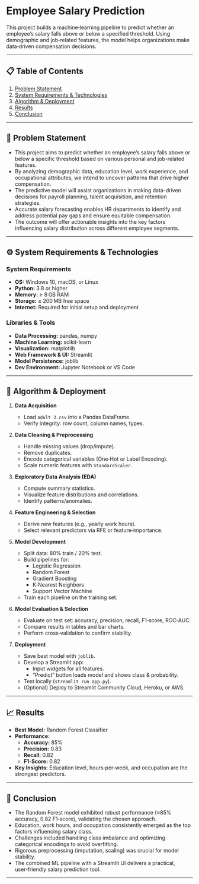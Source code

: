 # Employee Salary Prediction

This project builds a machine‑learning pipeline to predict whether an employee’s salary falls above or below a specified threshold. Using demographic and job‑related features, the model helps organizations make data‑driven compensation decisions.

---

## 📋 Table of Contents

1. [Problem Statement](#problem-statement)  
2. [System Requirements & Technologies](#system-requirements--technologies)  
3. [Algorithm & Deployment](#algorithm--deployment)  
4. [Results](#results)  
5. [Conclusion](#conclusion)  

---

## 📝 Problem Statement

- This project aims to predict whether an employee’s salary falls above or below a specific threshold based on various personal and job-related features.  
- By analyzing demographic data, education level, work experience, and occupational attributes, we intend to uncover patterns that drive higher compensation.  
- The predictive model will assist organizations in making data-driven decisions for payroll planning, talent acquisition, and retention strategies.  
- Accurate salary forecasting enables HR departments to identify and address potential pay gaps and ensure equitable compensation.  
- The outcome will offer actionable insights into the key factors influencing salary distribution across different employee segments.  

---

## ⚙️ System Requirements & Technologies

### System Requirements
- **OS:** Windows 10, macOS, or Linux  
- **Python:** 3.8 or higher  
- **Memory:** ≥ 8 GB RAM  
- **Storage:** ≥ 200 MB free space  
- **Internet:** Required for initial setup and deployment  

### Libraries & Tools
- **Data Processing:** pandas, numpy  
- **Machine Learning:** scikit-learn  
- **Visualization:** matplotlib  
- **Web Framework & UI:** Streamlit  
- **Model Persistence:** joblib  
- **Dev Environment:** Jupyter Notebook or VS Code  

---

## 🚀 Algorithm & Deployment

1. **Data Acquisition**  
   - Load `adult 3.csv` into a Pandas DataFrame.  
   - Verify integrity: row count, column names, types.  

2. **Data Cleaning & Preprocessing**  
   - Handle missing values (drop/impute).  
   - Remove duplicates.  
   - Encode categorical variables (One‑Hot or Label Encoding).  
   - Scale numeric features with `StandardScaler`.  

3. **Exploratory Data Analysis (EDA)**  
   - Compute summary statistics.  
   - Visualize feature distributions and correlations.  
   - Identify patterns/anomalies.  

4. **Feature Engineering & Selection**  
   - Derive new features (e.g., yearly work hours).  
   - Select relevant predictors via RFE or feature‑importance.  

5. **Model Development**  
   - Split data: 80% train / 20% test.  
   - Build pipelines for:  
     - Logistic Regression  
     - Random Forest  
     - Gradient Boosting  
     - K‑Nearest Neighbors  
     - Support Vector Machine  
   - Train each pipeline on the training set.  

6. **Model Evaluation & Selection**  
   - Evaluate on test set: accuracy, precision, recall, F1‑score, ROC‑AUC.  
   - Compare results in tables and bar charts.  
   - Perform cross‑validation to confirm stability.  

7. **Deployment**  
   - Save best model with `joblib`.  
   - Develop a Streamlit app:  
     - Input widgets for all features.  
     - “Predict” button loads model and shows class & probability.  
   - Test locally (`streamlit run app.py`).  
   - (Optional) Deploy to Streamlit Community Cloud, Heroku, or AWS.  

---

## 📈 Results

- **Best Model:** Random Forest Classifier  
- **Performance:**  
  - **Accuracy:** 85%  
  - **Precision:** 0.83  
  - **Recall:** 0.82  
  - **F1‑Score:** 0.82  
- **Key Insights:** Education level, hours‑per‑week, and occupation are the strongest predictors.

---

## 🏁 Conclusion

- The Random Forest model exhibited robust performance (≈85% accuracy, 0.82 F1‑score), validating the chosen approach.  
- Education, work hours, and occupation consistently emerged as the top factors influencing salary class.  
- Challenges included handling class imbalance and optimizing categorical encodings to avoid overfitting.  
- Rigorous preprocessing (imputation, scaling) was crucial for model stability.  
- The combined ML pipeline with a Streamlit UI delivers a practical, user‑friendly salary prediction tool.

---

